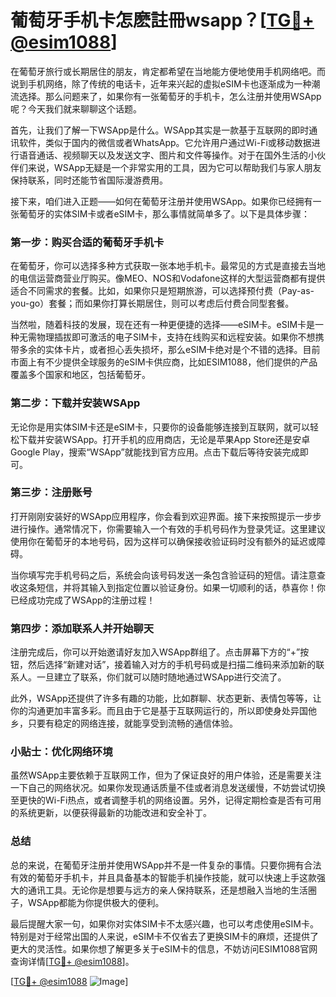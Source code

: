 # 葡萄牙手机卡怎麽註冊wsapp？[[TG💪+ @esim1088](https://t.me/s/esim1088)]

在葡萄牙旅行或长期居住的朋友，肯定都希望在当地能方便地使用手机网络吧。而说到手机网络，除了传统的电话卡，近年来兴起的虚拟eSIM卡也逐渐成为一种潮流选择。那么问题来了，如果你有一张葡萄牙的手机卡，怎么注册并使用WSApp呢？今天我们就来聊聊这个话题。

首先，让我们了解一下WSApp是什么。WSApp其实是一款基于互联网的即时通讯软件，类似于国内的微信或者WhatsApp。它允许用户通过Wi-Fi或移动数据进行语音通话、视频聊天以及发送文字、图片和文件等操作。对于在国外生活的小伙伴们来说，WSApp无疑是一个非常实用的工具，因为它可以帮助我们与家人朋友保持联系，同时还能节省国际漫游费用。

接下来，咱们进入正题——如何在葡萄牙注册并使用WSApp。如果你已经拥有一张葡萄牙的实体SIM卡或者eSIM卡，那么事情就简单多了。以下是具体步骤：

### 第一步：购买合适的葡萄牙手机卡

在葡萄牙，你可以选择多种方式获取一张本地手机卡。最常见的方式是直接去当地的电信运营商营业厅购买。像MEO、NOS和Vodafone这样的大型运营商都有提供适合不同需求的套餐。比如，如果你只是短期旅游，可以选择预付费（Pay-as-you-go）套餐；而如果你打算长期居住，则可以考虑后付费合同型套餐。

当然啦，随着科技的发展，现在还有一种更便捷的选择——eSIM卡。eSIM卡是一种无需物理插拔即可激活的电子SIM卡，支持在线购买和远程安装。如果你不想携带多余的实体卡片，或者担心丢失损坏，那么eSIM卡绝对是个不错的选择。目前市面上有不少提供全球服务的eSIM卡供应商，比如ESIM1088，他们提供的产品覆盖多个国家和地区，包括葡萄牙。

### 第二步：下载并安装WSApp

无论你是用实体SIM卡还是eSIM卡，只要你的设备能够连接到互联网，就可以轻松下载并安装WSApp。打开手机的应用商店，无论是苹果App Store还是安卓Google Play，搜索“WSApp”就能找到官方应用。点击下载后等待安装完成即可。

### 第三步：注册账号

打开刚刚安装好的WSApp应用程序，你会看到欢迎界面。接下来按照提示一步步进行操作。通常情况下，你需要输入一个有效的手机号码作为登录凭证。这里建议使用你在葡萄牙的本地号码，因为这样可以确保接收验证码时没有额外的延迟或障碍。

当你填写完手机号码之后，系统会向该号码发送一条包含验证码的短信。请注意查收这条短信，并将其输入到指定位置以验证身份。如果一切顺利的话，恭喜你！你已经成功完成了WSApp的注册过程！

### 第四步：添加联系人并开始聊天

注册完成后，你可以开始邀请好友加入WSApp群组了。点击屏幕下方的“+”按钮，然后选择“新建对话”，接着输入对方的手机号码或是扫描二维码来添加新的联系人。一旦建立了联系，你们就可以随时随地通过WSApp进行交流了。

此外，WSApp还提供了许多有趣的功能，比如群聊、状态更新、表情包等等，让你的沟通更加丰富多彩。而且由于它是基于互联网运行的，所以即使身处异国他乡，只要有稳定的网络连接，就能享受到流畅的通信体验。

### 小贴士：优化网络环境

虽然WSApp主要依赖于互联网工作，但为了保证良好的用户体验，还是需要关注一下自己的网络状况。如果你发现通话质量不佳或者消息发送缓慢，不妨尝试切换至更快的Wi-Fi热点，或者调整手机的网络设置。另外，记得定期检查是否有可用的系统更新，以便获得最新的功能改进和安全补丁。

### 总结

总的来说，在葡萄牙注册并使用WSApp并不是一件复杂的事情。只要你拥有合法有效的葡萄牙手机卡，并且具备基本的智能手机操作技能，就可以快速上手这款强大的通讯工具。无论你是想要与远方的亲人保持联系，还是想融入当地的生活圈子，WSApp都能为你提供极大的便利。

最后提醒大家一句，如果你对实体SIM卡不太感兴趣，也可以考虑使用eSIM卡。特别是对于经常出国的人来说，eSIM卡不仅省去了更换SIM卡的麻烦，还提供了更大的灵活性。如果你想了解更多关于eSIM卡的信息，不妨访问ESIM1088官网查询详情[[TG💪+ @esim1088](https://t.me/s/esim1088)]。

[[TG💪+ @esim1088](https://t.me/s/esim1088) ![Image](https://i.postimg.cc/4NQfJmqS/Snipaste-2025-05-13-00-14-12.png)]